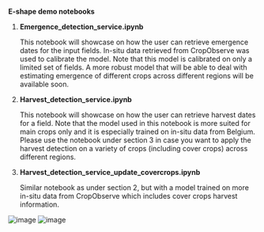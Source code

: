 **E-shape demo notebooks** 

1. **Emergence_detection_service.ipynb**

    This notebook will showcase on how the user can retrieve emergence dates for the input fields.
    In-situ data retrieved from CropObserve was used to calibrate the model. Note that this model is calibrated on only a limited set of fields. A more robust model that     will be able to deal with estimating emergence of different crops across different regions will be available soon.

2. **Harvest_detection_service.ipynb**

    This notebook will showcase on how the user can retrieve harvest dates for a field.
    Note that the model used in this notebook is more suited for main crops only and it is especially trained on in-situ data from Belgium. Please use the notebook under     section 3 in case you want to apply the harvest detection on a variety of crops (including cover crops) across different regions. 

3. **Harvest_detection_service_update_covercrops.ipynb**

    Similar notebook as under section 2, but with a model trained on more in-situ data from CropObserve which includes cover crops harvest information. 

  ![image](https://user-images.githubusercontent.com/60655533/195083547-f0bf37d9-35b8-4377-b951-0adaa4a04505.png)
  ![image](https://user-images.githubusercontent.com/60655533/195083577-f7895706-dbc5-4954-b573-0284be22e598.png)
